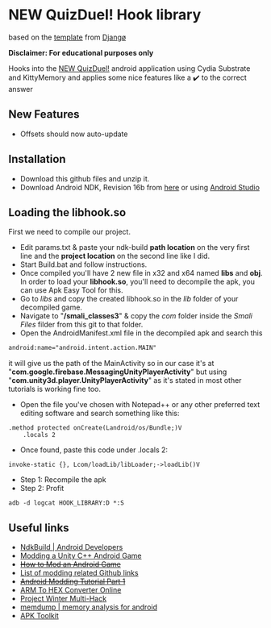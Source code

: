 # NEW QuizDuel! Hook library

based on the [template](https://github.com/Djngo/Hooking-and-Patching-android-template)
from [Djangø](https://github.com/Djngo)

**Disclaimer: For educational purposes only**

Hooks into the [NEW QuizDuel!](https://play.google.com/store/apps/details?id=se.maginteractive.quizduel2) android
application using Cydia Substrate and KittyMemory and applies some nice features like a :heavy_check_mark: to the
correct answer

## New Features

* Offsets should now auto-update

## Installation

* Download this github files and unzip it.
* Download Android NDK, Revision 16b from [here](https://developer.android.com/ndk/downloads/older_releases) or
  using [Android Studio](https://developer.android.com/studio/projects/install-ndk)

## Loading the libhook.so

First we need to compile our project.

* Edit params.txt & paste your ndk-build **path location** on the very first line and the **project location** on the
  second line like I did.
* Start Build.bat and follow instructions.
* Once compiled you'll have 2 new file in x32 and x64 named **libs** and **obj**. In order to load your <b>
  libhook.so</b>, you'll need to decompile the apk, you can use Apk Easy Tool for this.
* Go to *libs* and copy the created libhook.so in the *lib* folder of your decompiled game.
* Navigate to "<b>/smali_classes3</b>" & copy the *com* folder inside the *Smali Files* filder from this git to that
  folder.
* Open the AndroidManifest.xml file in the decompiled apk and search this

```xml
android:name="android.intent.action.MAIN"
```

it will give us the path of the MainActivity so in our case it's at
"<b>com.google.firebase.MessagingUnityPlayerActivity</b>" but using "<b>com.unity3d.player.UnityPlayerActivity</b>"
as it's stated in most other tutorials is working fine too.

* Open the file you've chosen with Notepad++ or any other preferred text editing software and search something like
  this:

```smali
.method protected onCreate(Landroid/os/Bundle;)V
    .locals 2
```

* Once found, paste this code under .locals 2:

```smali
invoke-static {}, Lcom/loadLib/libLoader;->loadLib()V
```

* Step 1: Recompile the apk
* Step 2: Profit
  <br>

```shell
adb -d logcat HOOK_LIBRARY:D *:S
```

## Useful links

* [NdkBuild | Android Developers](https://developer.android.com/reference/tools/gradle-api/4.1/com/android/build/api/dsl/NdkBuild)
* [Modding a Unity C++ Android Game](https://www.areizen.fr/post/modding-unity-game/)
* ~~[How to Mod an Android Game](https://vipmods.net/how-to-mod-an-android-game/)~~
* [List of modding related Github links](https://www.andnixsh.com/2020/06/list-of-modding-related-github-links.html)
* ~~[Android Modding Tutorial Part 1](https://guidedhacking.com/threads/android-modding-tutorial-part-1.13124/)~~
* [ARM To HEX Converter Online](https://armconverter.com/)
* [Project Winter Multi-Hack](https://github.com/EquiFox/ProjectWinterHack)
* [memdump | memory analysis for android](https://github.com/reveriel/memdump)
* [APK Toolkit](https://xdaforums.com/t/tool-apk-toolkit-v1-3-windows.4572881/)
